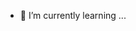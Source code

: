 - 🌱 I’m currently learning ...
<!---
Mhenningsen1963/Mhenningsen1963 is a ✨ special ✨ repository because its `README.md` (this file) appears on your GitHub profile.
You can click the Preview link to take a look at your changes.
--->

